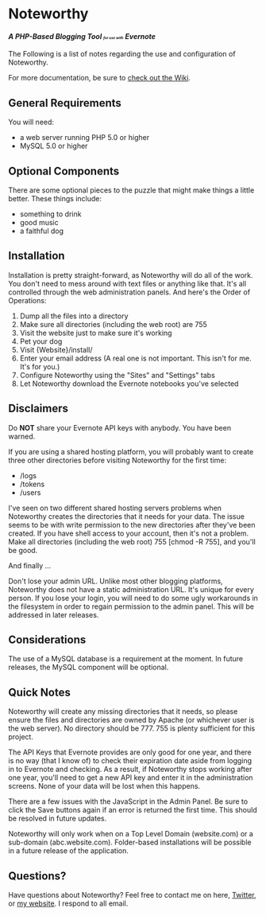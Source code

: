 <h1>Noteworthy</h1>
<h4><i>A PHP-Based Blogging Tool <span style="font-size:50%">for use with</span> Evernote</i></h4>

<p>The Following is a list of notes regarding the use and configuration of Noteworthy.</p>
<p>For more documentation, be sure to <a href="https://github.com/matigo/Noteworthy/wiki" title="GitHub | Noteworthy Wiki">check out the Wiki</a>.</p>

<h2>General Requirements</h2>
<p>You will need:</p>
<ul>
	<li>a web server running PHP 5.0 or higher</li>
	<li>MySQL 5.0 or higher</li>
</ul>

<h2>Optional Components</h2>
<p>There are some optional pieces to the puzzle that might make things a little better. These things include:</p>
<ul>
	<li>something to drink</li>
	<li>good music</li>
	<li>a faithful dog</li>
</ul>

<h2>Installation</h2>
<p>Installation is pretty straight-forward, as Noteworthy will do all of the work. You don't need to mess around with text files or anything like that. It's all controlled through the web administration panels. And here's the Order of Operations:</p>
<ol>
<li>Dump all the files into a directory</li>
<li>Make sure all directories (including the web root) are 755</li>
<li>Visit the website just to make sure it's working</li>
<li>Pet your dog</li>
<li>Visit {Website}/install/</li>
<li>Enter your email address (A real one is not important. This isn't for me. It's for you.)</li>
<li>Configure Noteworthy using the "Sites" and "Settings" tabs</li>
<li>Let Noteworthy download the Evernote notebooks you've selected</li>
</ol>

<h2>Disclaimers</h2>
<p>Do <b>NOT</b> share your Evernote API keys with anybody. You have been warned.</p>
<p>If you are using a shared hosting platform, you will probably want to create three other directories before visiting Noteworthy for the first time:</p>
<ul>
<li>/logs</li>
<li>/tokens</li>
<li>/users</li>
</ul>
<p>I've seen on two different shared hosting servers problems when Noteworthy creates the directories that it needs for your data. The issue seems to be with write permission to the new directories after they've been created. If you have shell access to your account, then it's not a problem. Make all directories (including the web root) 755 [chmod -R 755], and you'll be good.<p>
<p>And finally ...</p>
<p>Don't lose your admin URL. Unlike most other blogging platforms, Noteworthy does not have a static administration URL. It's unique for every person. If you lose your login, you will need to do some ugly workarounds in the filesystem in order to regain permission to the admin panel. This will be addressed in later releases.</p>

<h2>Considerations</h2>
<p>The use of a MySQL database is a requirement at the moment. In future releases, the MySQL component will be optional.</p>

<h2>Quick Notes</h2>
<p>Noteworthy will create any missing directories that it needs, so please ensure the files and directories are owned by Apache (or whichever user is the web server). No directory should be 777. 755 is plenty sufficient for this project.</p>
<p>The API Keys that Evernote provides are only good for one year, and there is no way (that I know of) to check their expiration date aside from logging in to Evernote and checking. As a result, if Noteworthy stops working after one year, you'll need to get a new API key and enter it in the administration screens. None of your data will be lost when this happens.</p>
<p>There are a few issues with the JavaScript in the Admin Panel. Be sure to click the Save buttons again if an error is returned the first time. This should be resolved in future updates.</p>
<p>Noteworthy will only work when on a Top Level Domain (website.com) or a sub-domain (abc.website.com). Folder-based installations will be possible in a future release of the application.</p>

<h2>Questions?</h2>
<p>Have questions about Noteworthy? Feel free to contact me on here, <a href="http://twitter.com/matigo">Twitter</a>, or <a href="http://jasonirwin.ca/contact/">my website</a>. I respond to all email.</p>